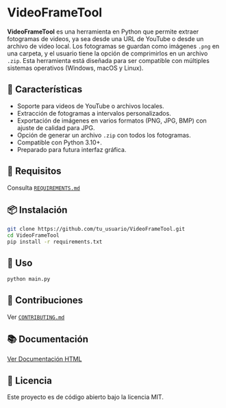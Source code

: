 # VideoFrameTool

**VideoFrameTool** es una herramienta en Python que permite extraer fotogramas de videos, ya sea desde una URL de YouTube o desde un archivo de video local. Los fotogramas se guardan como imágenes `.png` en una carpeta, y el usuario tiene la opción de comprimirlos en un archivo `.zip`. Esta herramienta está diseñada para ser compatible con múltiples sistemas operativos (Windows, macOS y Linux).

## 🚀 Características
- Soporte para videos de YouTube o archivos locales.
- Extracción de fotogramas a intervalos personalizados.
- Exportación de imágenes en varios formatos (PNG, JPG, BMP) con ajuste de calidad para JPG.
- Opción de generar un archivo `.zip` con todos los fotogramas.
- Compatible con Python 3.10+.
- Preparado para futura interfaz gráfica.

## 🔧 Requisitos
Consulta [`REQUIREMENTS.md`](./REQUIREMENTS.md)

## 📦 Instalación
```bash
git clone https://github.com/tu_usuario/VideoFrameTool.git
cd VideoFrameTool
pip install -r requirements.txt
```

## 🧪 Uso
```bash
python main.py
```

## 🤝 Contribuciones
Ver [`CONTRIBUTING.md`](./CONTRIBUTING.md)

## 📚 Documentación
[Ver Documentación HTML](docs/_build/html/index.html)

## 📄 Licencia
Este proyecto es de código abierto bajo la licencia MIT.

